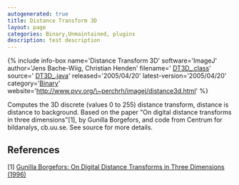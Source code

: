 ```yaml
---
autogenerated: true
title: Distance Transform 3D
layout: page
categories: Binary,Unmaintained, plugins
description: test description
---
```


{% include info-box name='Distance Transform 3D' software='ImageJ' author='Jens Bache-Wiig, Christian Henden' filename=' [DT3D\_.class](http://www.pvv.org/~perchrh/imagej/DT3D_.class)' source=' [DT3D\_.java](http://www.pvv.org/~perchrh/imagej/DT3D_.java)' released='2005/04/20' latest-version='2005/04/20' category='[Binary](Category_Binary)' website='http://www.pvv.org/\~perchrh/imagej/distance3d.html' %}

Computes the 3D discrete (values 0 to 255) distance transform, distance is distance to background. Based on the paper "On digital distance transforms in three dimensions"[1], by Gunilla Borgefors, and code from Centrum for bildanalys, cb.uu.se. See source for more details.

References
----------

<references />



[1] [Gunilla Borgefors: On Digital Distance Transforms in Three Dimensions (1996)](http://dx.doi.org/10.1006/cviu.1996.0065)
